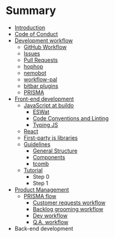 # Summary

* [Introduction](README.md)
* [Code of Conduct](CoC.md)
* [Development workflow](workflow/README.md)
   * [GitHub Workflow](workflow/1.github-workflow.md)
   * [Issues](workflow/2.issues.md)
   * [Pull Requests](workflow/3.pull-requests.md)
   * [hophop](workflow/4.hophop.md)
   * [nemobot](workflow/5.nemobot.md)
   * [workflow-pal](workflow/6.workflow-pal.md)
   * [bitbar plugins](workflow/7.bitbar-plugins.md)
   * [PRISMA](workflow/8.prisma.md)
* [Front-end development](frontend/readme.md)
   * [JavaScript at buildo](frontend/1.javascript_at_buildo.md)
       * [ESWat](frontend/javascript/1.eswat.md)
       * [Code Conventions and Linting](frontend/javascript/2.code_conventions_and_linting.md)
       * [Typing JS](frontend/javascript/3.typing_js.md)
   * [React](frontend/2.react.md)
   * [First-party js libraries](frontend/3.first-party_js_libraries.md)
   * [Guidelines](frontend/4.guidelines.md)
       * [General Structure](frontend/guidelines/1.general_structure.md)
       * [Components](frontend/guidelines/2.components.md)
       * [tcomb](frontend/guidelines/3.tcomb.md)
   * [Tutorial](frontend/tutorial.md)
       * Step 0
       * Step 1
* [Product Management](product_management/README.md)
   * [PRISMA flow](product_management/prisma_flow.md)
       * [Customer requests workflow](product_management/customer_requests_workflow.md)
       * [Backlog grooming workflow](product_management/backlog_grooming_workflow.md)
       * [Dev workflow](product_management/dev_workflow.md)
       * [Q.A. workflow](product_management/QA_workflow.md)
* Back-end development

